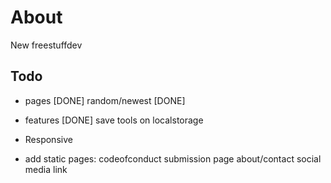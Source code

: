# About
New freestuffdev

## Todo

- pages [DONE]
random/newest [DONE]

- features [DONE]
save tools on localstorage

- Responsive

- add static pages:
codeofconduct
submission page
about/contact
social media link